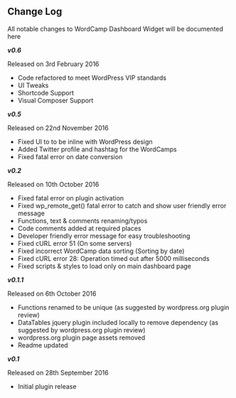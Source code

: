 **Change Log**
--------------

All notable changes to WordCamp Dashboard Widget will be documented here

***v0.6***

Released on 3rd February 2016

- Code refactored to meet WordPress VIP standards
- UI Tweaks
- Shortcode Support
- Visual Composer Support

***v0.5***

Released on 22nd November 2016

- Fixed UI to to be inline with WordPress design
- Added Twitter profile and hashtag for the WordCamps
- Fixed fatal error on date conversion

***v0.2***

Released on 10th October 2016

 - Fixed fatal error on plugin activation
 - Fixed wp_remote_get() fatal error to catch and show user friendly error message
 - Functions, text & comments renaming/typos
 - Code comments added at required places
 - Developer friendly error message for easy troubleshooting
 - Fixed cURL error 51 (On some servers)
 - Fixed incorrect WordCamp data sorting (Sorting by date)
 - Fixed cURL error 28: Operation timed out after 5000 milliseconds
 - Fixed scripts & styles to load only on main dashboard page

***v0.1.1***

Released on 6th October 2016

 - Functions renamed to be unique (as suggested by wordpress.org plugin review)
 - DataTables jquery plugin included locally to remove dependency (as suggested by wordpress.org plugin review)
 - wordpress.org plugin page assets removed
 - Readme updated

***v0.1***

Released on 28th September 2016

 - Initial plugin release
